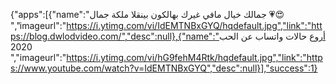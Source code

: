 {"apps":[{"name":"جمالك خيال مافي غيرك بهالكون بينقلا ملكة جمال 💗😍
","imageurl":"https://i.ytimg.com/vi/IdEMTNBxGYQ/hqdefault.jpg","link":"https://blog.dwlodvideo.com/","desc":null},{"name":"أروع حالات واتساب عن الحب 2020
","imageurl":"https://i.ytimg.com/vi/hG9fehM4Rtk/hqdefault.jpg","link":"https://www.youtube.com/watch?v=IdEMTNBxGYQ","desc":null}],"success":1}
